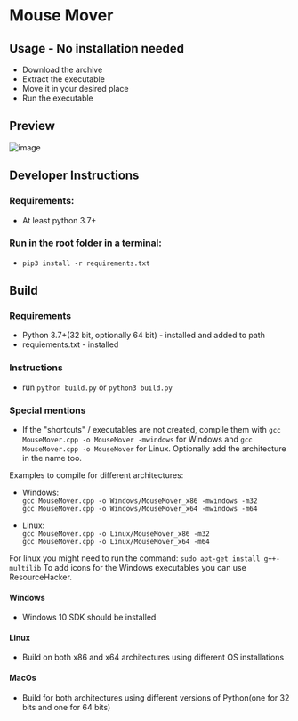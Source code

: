# Mouse Mover

## Usage - No installation needed

-   Download the archive
-   Extract the executable
-   Move it in your desired place
-   Run the executable

## Preview

![image](https://user-images.githubusercontent.com/33485041/80921902-0d805300-8d82-11ea-8b35-ce1b6da80df0.png)

## Developer Instructions

### Requirements:

-   At least python 3.7+

### Run in the root folder in a terminal:

-   `pip3 install -r requirements.txt`

## Build

### Requirements

-   Python 3.7+(32 bit, optionally 64 bit) - installed and added to path
-   requiements.txt - installed

### Instructions

-   run `python build.py` or `python3 build.py`

### Special mentions

-   If the "shortcuts" / executables are not created, compile them with `gcc MouseMover.cpp -o MouseMover -mwindows` for Windows and `gcc MouseMover.cpp -o MouseMover` for Linux. Optionally add the architecture in the name too.

Examples to compile for different architectures:

-   Windows:<br/> `gcc MouseMover.cpp -o Windows/MouseMover_x86 -mwindows -m32` <br/> `gcc MouseMover.cpp -o Windows/MouseMover_x64 -mwindows -m64`

-   Linux: <br/> `gcc MouseMover.cpp -o Linux/MouseMover_x86 -m32` <br/> `gcc MouseMover.cpp -o Linux/MouseMover_x64 -m64`

For linux you might need to run the command: `sudo apt-get install g++-multilib`
To add icons for the Windows executables you can use ResourceHacker.

#### Windows

-   Windows 10 SDK should be installed

#### Linux

-   Build on both x86 and x64 architectures using different OS installations

#### MacOs

-   Build for both architectures using different versions of Python(one for 32 bits and one for 64 bits)
